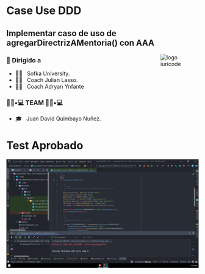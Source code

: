 # Case Use DDD
## Implementar caso de uso de agregarDirectrizAMentoria() con AAA


<img src="https://github.com/iuricode/iuricode/blob/main/ilus-code.svg" min-width="100px" max-width="100px" width="100px" align="right" alt="logo iuricode">



<h3> 🚀 Dirigido a </h3>

- 👨‍💻 &nbsp; Sofka University.
- 👨‍💻 &nbsp; Coach Julian Lasso.
- 👨‍💻 &nbsp; Coach Adryan Ynfante


<h3> 👨🏻•💻 TEAM 👨🏻•💻 </h3>

- 🎓 &nbsp; Juan David Quimbayo Nuñez.


# Test Aprobado
![testsokDDD](https://github.com/JDQN/Test-DDD/blob/main/img.jpeg?raw=true)


